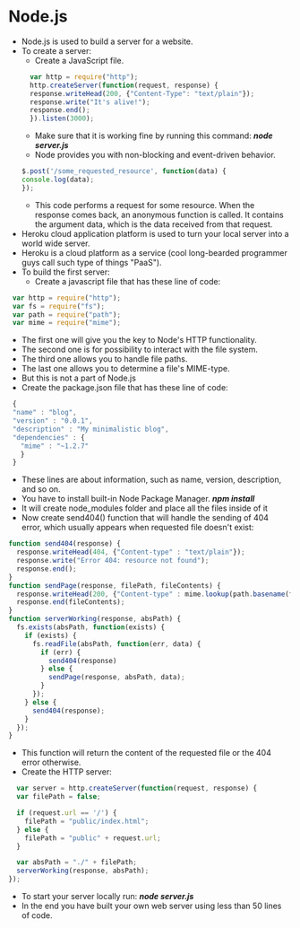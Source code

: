 # Node.js
- Node.js is used to build a server for a website.
- To create a server:
  - Create a JavaScript file.
  ``` js
    var http = require("http");
    http.createServer(function(request, response) {
    response.writeHead(200, {"Content-Type": "text/plain"});
    response.write("It's alive!");
    response.end();
    }).listen(3000);
  ``` 
  - Make sure that it is working fine by running this command:
  ***node server.js***
  - Node provides you with non-blocking and event-driven behavior.
  ``` js
  $.post('/some_requested_resource', function(data) {
  console.log(data);
  });
  ```
  - This code performs a request for some resource. When the response comes back, an anonymous function is called. It contains the argument data, which is the data received from that request.
- Heroku cloud application platform is used to turn your local server into a world wide server.
- Heroku is a cloud platform as a service (cool long-bearded programmer guys call such type of things "PaaS").
- To build the first server:
  - Create a javascript file that has these line of code:
 ``` js
  var http = require("http");
  var fs = require("fs");
  var path = require("path");
  var mime = require("mime");
 ```
  - The first one will give you the key to Node's HTTP functionality.
  - The second one is for possibility to interact with the file system. 
  - The third one allows you to handle file paths.
  - The last one allows you to determine a file's MIME-type.
  - But this is not a part of Node.js
  - Create the package.json file that has these line of code:
 ``` js
  {
  "name" : "blog",
  "version" : "0.0.1",
  "description" : "My minimalistic blog",
  "dependencies" : {
    "mime" : "~1.2.7"
    }
  }
 ```
- These lines are about information, such as name, version, description, and so on.
- You have to install built-in Node Package Manager.
***npm install***
- It will create node_modules folder and place all the files inside of it
- Now create send404() function that will handle the sending of 404 error, which usually appears when requested file doesn't exist:
``` js
function send404(response) {
  response.writeHead(404, {"Content-type" : "text/plain"});
  response.write("Error 404: resource not found");
  response.end();
}
function sendPage(response, filePath, fileContents) {
  response.writeHead(200, {"Content-type" : mime.lookup(path.basename(filePath))});
  response.end(fileContents);
}
function serverWorking(response, absPath) {
  fs.exists(absPath, function(exists) {
    if (exists) {
      fs.readFile(absPath, function(err, data) {
        if (err) {
          send404(response)
        } else {
          sendPage(response, absPath, data);
        }
      });
    } else {
      send404(response);
    }
  });
}
```
- This function will return the content of the requested file or the 404 error otherwise.
- Create the HTTP server:
``` js
  var server = http.createServer(function(request, response) {
  var filePath = false;

  if (request.url == '/') {
    filePath = "public/index.html";
  } else {
    filePath = "public" + request.url;
  }

  var absPath = "./" + filePath;
  serverWorking(response, absPath);
});
```
- To start your server locally run:
***node server.js***
- In the end  you have built your own web server using less than 50 lines of code.
